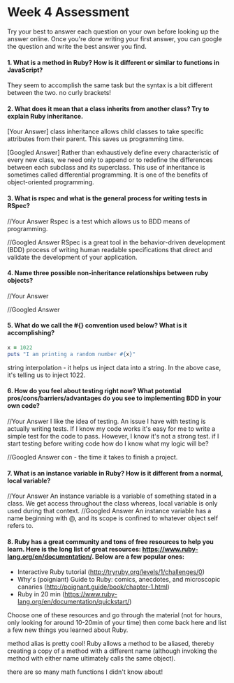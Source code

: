# Week 4 Assessment

Try your best to answer each question on your own before looking up the answer online. Once you're done writing your first answer, you can google the question and write the best answer you find.


#### 1. What is a method in Ruby? How is it different or similar to functions in JavaScript?
They seem to accomplish the same task but the syntax is a bit different between the two.  no curly brackets!

#### 2. What does it mean that a class inherits from another class? Try to explain Ruby inheritance.


[Your Answer] class inheritance allows child classes to take specific attributes from their parent.  This saves us programming time.


[Googled Answer]
Rather than exhaustively define every characteristic of every new class, we need only to append or to redefine the differences between each subclass and its superclass. This use of inheritance is sometimes called differential programming. It is one of the benefits of object-oriented programming.



#### 3. What is rspec and what is the general process for writing tests in RSpec?

//Your Answer
Rspec is a test which allows us to BDD means of programming.

//Googled Answer
RSpec is a great tool in the behavior-driven development (BDD) process of writing human readable specifications that direct and validate the development of your application.

#### 4. Name three possible non-inheritance relationships between ruby objects?

//Your Answer

//Googled Answer


#### 5. What do we call the #{} convention used below? What is it accomplishing?

```ruby
x = 1022
puts "I am printing a random number #{x}"
```
string interpolation - it helps us inject data into a string.  In the above case, it's telling us to inject 1022.

#### 6. How do you feel about testing right now? What potential pros/cons/barriers/advantages do you see to implementing BDD in your own code?

//Your Answer
I like the idea of testing.  An issue I have with testing is actually writing tests.  If I know my code works it's easy for me to write a simple test for the code to pass.  However, I know it's not a strong test. if I start testing before writing code how do I know what my logic will be?

//Googled Answer
con - the time it takes to finish a project.


#### 7. What is an instance variable in Ruby? How is it different from a normal, local variable?

//Your Answer
An instance variable is a variable of something stated in a class.  We get access throughout the class whereas, local variable is only used during that context.
//Googled Answer
An instance variable has a name beginning with @, and its scope is confined to whatever object self refers to.

#### 8. Ruby has a great community and tons of free resources to help you learn. Here is the long list of great resources: https://www.ruby-lang.org/en/documentation/. Below are a few popular ones:
- Interactive Ruby tutorial (http://tryruby.org/levels/1/challenges/0)
- Why's (poigniant) Guide to Ruby: comics, anecdotes, and microscopic canaries (http://poignant.guide/book/chapter-1.html)
- Ruby in 20 min (https://www.ruby-lang.org/en/documentation/quickstart/)

Choose one of these resources and go through the material (not for hours, only looking for around 10-20min of your time) then come back here and list a few new things you learned about Ruby.

method alias is pretty cool! Ruby allows a method to be aliased, thereby creating a copy of a method with a different name (although invoking the method with either name ultimately calls the same object).

there are so many math functions I didn't know about!
